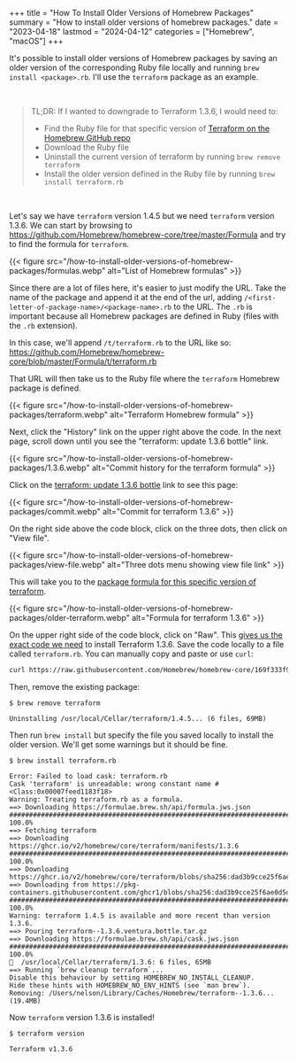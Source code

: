 +++
title = "How To Install Older Versions of Homebrew Packages"
summary = "How to install older versions of homebrew packages."
date = "2023-04-18"
lastmod = "2024-04-12"
categories = ["Homebrew", "macOS"]
+++

It's possible to install older versions of Homebrew packages by saving an older version of the corresponding Ruby file locally and running `brew install <package>.rb`. I'll use the `terraform` package as an example.

<br>

> TL;DR: If I wanted to downgrade to Terraform 1.3.6, I would need to:
> - Find the Ruby file for that specific version of [Terraform on the Homebrew GitHub repo](https://github.com/Homebrew/homebrew-core/blob/169f333f93fe0703b542cdf75b1decd4cb78f68d/Formula/terraform.rb)
> - Download the Ruby file
> - Uninstall the current version of terraform by running `brew remove terraform`
> - Install the older version defined in the Ruby file by running `brew install terraform.rb`

<br>

Let's say we have `terraform` version 1.4.5 but we need `terraform` version 1.3.6. We can start by browsing to https://github.com/Homebrew/homebrew-core/tree/master/Formula and try to find the formula for `terraform`.

{{< figure src="/how-to-install-older-versions-of-homebrew-packages/formulas.webp" alt="List of Homebrew formulas" >}}

Since there are a lot of files here, it's easier to just modify the URL. Take the name of the package and append it at the end of the url, adding `/<first-letter-of-package-name>/<package-name>.rb` to the URL. The `.rb` is important because all Homebrew packages are defined in Ruby (files with the `.rb` extension).

In this case, we'll append `/t/terraform.rb` to the URL like so: https://github.com/Homebrew/homebrew-core/blob/master/Formula/t/terraform.rb

That URL will then take us to the Ruby file where the `terraform` Homebrew package is defined.

{{< figure src="/how-to-install-older-versions-of-homebrew-packages/terraform.webp" alt="Terraform Homebrew formula" >}}

Next, click the "History" link on the upper right above the code. In the next page, scroll down until you see the "terraform: update 1.3.6 bottle" link.

{{< figure src="/how-to-install-older-versions-of-homebrew-packages/1.3.6.webp" alt="Commit history for the terraform formula" >}}

Click on the [terraform: update 1.3.6 bottle](https://github.com/Homebrew/homebrew-core/commit/169f333f93fe0703b542cdf75b1decd4cb78f68d) link to see this page:

{{< figure src="/how-to-install-older-versions-of-homebrew-packages/commit.webp" alt="Commit for terraform 1.3.6" >}}

On the right side above the code block, click on the three dots, then click on "View file".

{{< figure src="/how-to-install-older-versions-of-homebrew-packages/view-file.webp" alt="Three dots menu showing view file link" >}}

This will take you to the [package formula for this specific version of terraform](https://github.com/Homebrew/homebrew-core/blob/169f333f93fe0703b542cdf75b1decd4cb78f68d/Formula/terraform.rb).

{{< figure src="/how-to-install-older-versions-of-homebrew-packages/older-terraform.webp" alt="Formula for terraform 1.3.6" >}}

On the upper right side of the code block, click on "Raw". This [gives us the exact code we need](https://raw.githubusercontent.com/Homebrew/homebrew-core/169f333f93fe0703b542cdf75b1decd4cb78f68d/Formula/terraform.rb) to install Terraform 1.3.6. Save the code locally to a file called `terraform.rb`. You can manually copy and paste or use `curl`:

```sh
curl https://raw.githubusercontent.com/Homebrew/homebrew-core/169f333f93fe0703b542cdf75b1decd4cb78f68d/Formula/terraform.rb > terraform.rb
```

Then, remove the existing package:

```
$ brew remove terraform

Uninstalling /usr/local/Cellar/terraform/1.4.5... (6 files, 69MB)
```

Then run `brew install` but specify the file you saved locally to install the older version. We'll get some warnings but it should be fine.

```
$ brew install terraform.rb

Error: Failed to load cask: terraform.rb
Cask 'terraform' is unreadable: wrong constant name #<Class:0x00007feed1183f18>
Warning: Treating terraform.rb as a formula.
==> Downloading https://formulae.brew.sh/api/formula.jws.json
######################################################################## 100.0%
==> Fetching terraform
==> Downloading https://ghcr.io/v2/homebrew/core/terraform/manifests/1.3.6
######################################################################## 100.0%
==> Downloading https://ghcr.io/v2/homebrew/core/terraform/blobs/sha256:dad3b9cce25f6ae0d5ddb06029fc266af2d337013828fda6b5fb6c2bcf3f5d
==> Downloading from https://pkg-containers.githubusercontent.com/ghcr1/blobs/sha256:dad3b9cce25f6ae0d5ddb06029fc266af2d337013828fda6b
######################################################################## 100.0%
Warning: terraform 1.4.5 is available and more recent than version 1.3.6.
==> Pouring terraform--1.3.6.ventura.bottle.tar.gz
==> Downloading https://formulae.brew.sh/api/cask.jws.json
######################################################################## 100.0%
🍺  /usr/local/Cellar/terraform/1.3.6: 6 files, 65MB
==> Running `brew cleanup terraform`...
Disable this behaviour by setting HOMEBREW_NO_INSTALL_CLEANUP.
Hide these hints with HOMEBREW_NO_ENV_HINTS (see `man brew`).
Removing: /Users/nelson/Library/Caches/Homebrew/terraform--1.3.6... (19.4MB)
```

Now `terraform` version 1.3.6 is installed!

```
$ terraform version

Terraform v1.3.6
```
